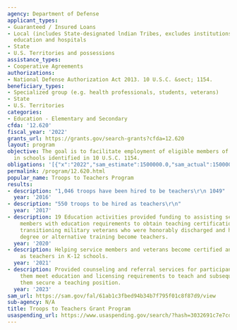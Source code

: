 ```yaml
---
agency: Department of Defense
applicant_types:
- Guaranteed / Insured Loans
- Local (includes State-designated lndian Tribes, excludes institutions of higher
  education and hospitals
- State
- U.S. Territories and possessions
assistance_types:
- Cooperative Agreements
authorizations:
- National Defense Authorization Act 2013. 10 U.S.C. &sect; 1154.
beneficiary_types:
- Specialized group (e.g. health professionals, students, veterans)
- State
- U.S. Territories
categories:
- Education - Elementary and Secondary
cfda: '12.620'
fiscal_year: '2022'
grants_url: https://grants.gov/search-grants?cfda=12.620
layout: program
objective: The goal is to facilitate employment of eligible members of the armed forces
  in schools identified in 10 U.S.C. 1154.
obligations: '[{"x":"2022","sam_estimate":1500000.0,"sam_actual":1500000.0,"usa_spending_actual":1201000.0},{"x":"2023","sam_estimate":5000000.0,"sam_actual":0.0,"usa_spending_actual":0.0},{"x":"2024","sam_estimate":5000000.0,"sam_actual":0.0,"usa_spending_actual":-101537.0}]'
permalink: /program/12.620.html
popular_name: Troops to Teachers Program
results:
- description: "1,046 troops have been hired to be teachers\r\n 1049"
  year: '2016'
- description: "550 troops to be hired as teachers\r\n"
  year: '2017'
- description: 19 Education activities provided funding to assisting separated service
    members with education requirements to obtain teaching certification.  Helped
    transitioning military veterans who were honorably discharged and have a bachelor's
    degree or alternative training become teachers.
  year: '2020'
- description: Helping service members and veterans become certified and employed
    as teachers in K-12 schools.
  year: '2021'
- description: Provided counseling and referral services for participants to help
    them meet education and licensing requirements to teach and subsequently helps
    them secure a teaching position.
  year: '2023'
sam_url: https://sam.gov/fal/61ab1c3fbed94b34b7f795f01c8f87d9/view
sub-agency: N/A
title: Troops to Teachers Grant Program
usaspending_url: https://www.usaspending.gov/search/?hash=3032691c7e7cda5b16f443f3b5e4ebe5
---
```

